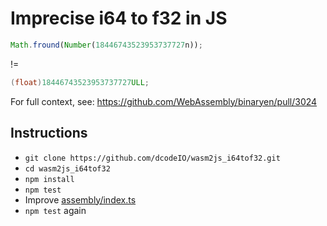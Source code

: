 # Imprecise i64 to f32 in JS

```js
Math.fround(Number(18446743523953737727n));
```

!=

```c
(float)18446743523953737727ULL;
```

For full context, see: https://github.com/WebAssembly/binaryen/pull/3024

## Instructions

- `git clone https://github.com/dcodeIO/wasm2js_i64tof32.git`
- `cd wasm2js_i64tof32`
- `npm install`
- `npm test`
- Improve [assembly/index.ts](./assembly/index.ts)
- `npm test` again

